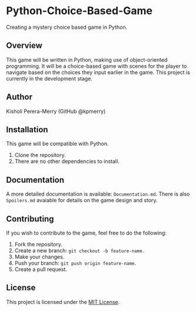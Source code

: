 # Python-Choice-Based-Game
Creating a mystery choice based game in Python.
## Overview
This game will be written in Python, making use of object-oriented programming. It will be a choice-based game with scenes for the player to navigate based on the choices they input earlier in the game. This project is currently in the development stage. 
## Author
Kisholi Perera-Merry (GitHub @kpmerry)
## Installation
This game will be compatible with Python.
1. Clone the repository.
2. There are no other dependencies to install.
## Documentation
A more detailed documentation is available: `Documentation.md`. There is also `Spoilers.md` avaiable for details on the game design and story.
## Contributing
If you wish to contribute to the game, feel free to do the following:
1. Fork the repository.
2. Create a new branch: `git checkout -b feature-name`.
3. Make your changes.
4. Push your branch: `git push origin feature-name`.
5. Create a pull request.
## License
This project is licensed under the [MIT License](LICENSE).
